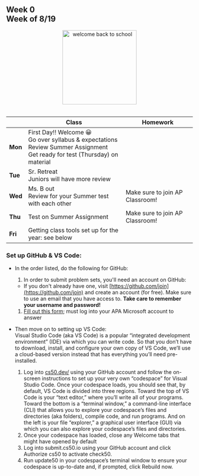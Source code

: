 ## Week 0<br>Week of 8/19  

<div style="text-align:center">
<img src="https://image.freepik.com/free-vector/back-school-design-with-yellow-background-vector_1142-4669.jpg" alt="welcome back to school" height="200px">
</div>
<br>

  |       | Class | Homework |
  | ----- | ----- | -------- |
  |**Mon**|First Day!! Welcome 😀<br>Go over syllabus & expectations<br>Review Summer Assignment<br>Get ready for test (Thursday) on material | |
  |**Tue**|Sr. Retreat<br>Juniors will have more review | |
  |**Wed**|Ms. B out<br>Review for your Summer test with each other |Make sure to join AP Classroom! |
  |**Thu**|Test on Summer Assignment |Make sure to join AP Classroom!  |
  |**Fri**|Getting class tools set up for the year: see below | |

### Set up GitHub & VS Code:
- In the order listed, do the following for GitHub:  
  1. In order to submit problem sets, you'll need an account on GitHub:
    - If you don't already have one, visit [https://github.com/join](https://github.com/join) and create an account (for free). Make sure to use an email that you have access to. **Take care to remember your username and password!** 
  1. [Fill out this form](https://forms.microsoft.com/r/sqmw77BXt5); must log into your APA Microsoft account to answer
- Then move on to setting up VS Code:  
    Visual Studio Code (aka VS Code) is a popular “integrated development environment” (IDE) via which you can write code. So that you don’t have to download, install, and configure your own copy of VS Code, we’ll use a cloud-based version instead that has everything you’ll need pre-installed.

    1. Log into [cs50.dev/](https://cs50.dev/) using your GitHub account and follow the on-screen instructions to set up your very own “codespace” for Visual Studio Code. Once your codespace loads, you should see that, by default, VS Code is divided into three regions. Toward the top of VS Code is your “text editor,” where you’ll write all of your programs. Toward the bottom is a “terminal window,” a command-line interface (CLI) that allows you to explore your codespace’s files and directories (aka folders), compile code, and run programs. And on the left is your file “explorer,” a graphical user interface (GUI) via which you can also explore your codespace’s files and directories.
    1. Once your codespace has loaded, close any Welcome tabs that might have opened by default
    1. Log into submit.cs50.io using your GitHub account and click Authorize cs50 to activate check50.
    1. Run update50 in your codespace’s terminal window to ensure your codespace is up-to-date and, if prompted, click Rebuild now.

